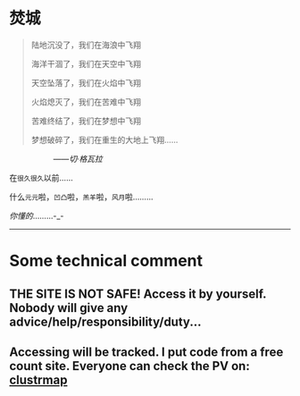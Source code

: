 # 焚城

> 陆地沉没了，我们在海浪中飞翔
>
> 海洋干涸了，我们在天空中飞翔
>
> 天空坠落了，我们在火焰中飞翔
>
> 火焰熄灭了，我们在苦难中飞翔
>
> 苦难终结了，我们在梦想中飞翔
>
> 梦想破碎了，我们在重生的大地上飞翔……

&nbsp;&nbsp;&nbsp;&nbsp;&nbsp;&nbsp;&nbsp;&nbsp;&nbsp;&nbsp;&nbsp;&nbsp;&nbsp;&nbsp;&nbsp;&nbsp;&nbsp;&nbsp;&nbsp;&nbsp;——_切·格瓦拉_

在`很久很久`以前…… 

什么`元元`啦，`凹凸`啦，`羔羊`啦，`风月`啦……… 

*你懂的*………-_-

----

# Some technical comment

## THE SITE IS NOT SAFE! Access it by yourself. Nobody will give any advice/help/responsibility/duty...

## Accessing will be tracked. I put code from a free count site. Everyone can check the PV on: [clustrmap](https://clustrmaps.com/site/1ah21)